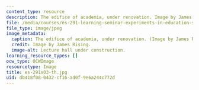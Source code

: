 ```yaml
---
content_type: resource
description: The edifice of academia, under renovation. Image by James Rising.
file: /media/courses/es-291-learning-seminar-experiments-in-education-spring-2003/db418f080432cf16ad0f9e6a244c772d_es-291s03-th.jpg
file_type: image/jpeg
image_metadata:
  caption: The edifice of academia, under renovation. (Image by James Rising.)
  credit: Image by James Rising.
  image-alt: Lecture hall under construction.
learning_resource_types: []
ocw_type: OCWImage
resourcetype: Image
title: es-291s03-th.jpg
uid: db418f08-0432-cf16-ad0f-9e6a244c772d
---
```

